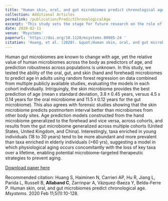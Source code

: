 ```yaml
---
title: "Human skin, oral, and gut microbiomes predict chronological age."
collection: Additional Articles
permalink: /publication/PredictChronologicalAge
excerpt: 'This study sets the stage for future research on the role of the microbiome in accelerating or decelerating the aging process and in the susceptibility for age-related diseases.'
date: 2020-02-11
venue: 'Msystems'
paperurl: 'https://doi.org/10.1128/msystems.00985-24 '
citation: 'Huang, et al. (2020). &quot;Human skin, oral, and gut microbiomes predict chronological age..&quot; <i>Msystems</i>, 5(1):10-128.'
---
```

Human gut microbiomes are known to change with age, yet the relative value of human microbiomes across the body as predictors of age, and prediction robustness across populations is unknown. In this study, we tested the ability of the oral, gut, and skin (hand and forehead) microbiomes to predict age in adults using random forest regression on data combined from multiple publicly available studies, evaluating the models in each cohort individually. Intriguingly, the skin microbiome provides the best prediction of age (mean ± standard deviation, 3.8 ± 0.45 years, versus 4.5 ± 0.14 years for the oral microbiome and 11.5 ± 0.12 years for the gut microbiome). This also agrees with forensic studies showing that the skin microbiome predicts postmortem interval better than microbiomes from other body sites. Age prediction models constructed from the hand microbiome generalized to the forehead and vice versa, across cohorts, and results from the gut microbiome generalized across multiple cohorts (United States, United Kingdom, and China). Interestingly, taxa enriched in young individuals (18 to 30 years) tend to be more abundant and more prevalent than taxa enriched in elderly individuals (>60 yrs), suggesting a model in which physiological aging occurs concomitantly with the loss of key taxa over a lifetime, enabling potential microbiome-targeted therapeutic strategies to prevent aging.

[Download paper here](http://academicpages.github.io/files/PredictChronologicalAge.pdf)

Recommended citation: Huang S, Haiminen N, Carrieri AP, Hu R, Jiang L, Parida L, Russell B, <b>Allaband C</b>, Zarrinpar A, Vázquez-Baeza Y, Belda-Ferre P. Human skin, oral, and gut microbiomes predict chronological age. <i>Msystems</i>. 2020 Feb 11;5(1):10-128.
